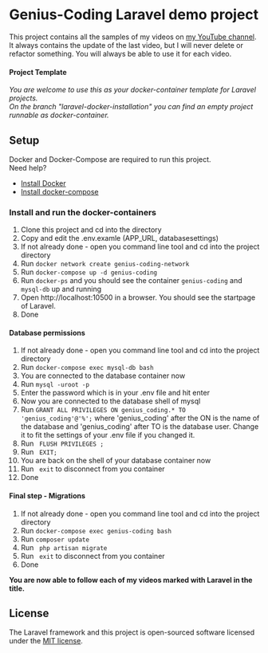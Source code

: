 # Genius-Coding Laravel demo project
This project contains all the samples of my videos on <a href="https://www.youtube.com/channel/UC4TcEW7UPQTS8uAGS611BOg" target="_blank">my YouTube channel</a>.<br/>
It always contains the update of the last video, but I will never delete or refactor something. You will always be able to use it for each video.

#### Project Template
<i>
You are welcome to use this as your docker-container template for Laravel projects. <br/>
On the branch "laravel-docker-installation" you can find an empty project runnable as docker-container. 
</i>

## Setup
Docker and Docker-Compose are required to run this project. <br/>
Need help? <br/>
<ul>
    <li><a href="https://docs.docker.com/get-docker/">Install Docker</a></li>
    <li><a href="https://docs.docker.com/compose/install/">Install docker-compose</a></li>
</ul>

### Install and run the docker-containers 
1. Clone this project and cd into the directory
2. Copy and edit the .env.examle (APP_URL, databasesettings)
3. If not already done - open you command line tool and cd into the project directory
4. Run ``` docker network create genius-coding-network ```
5. Run ``` docker-compose up -d genius-coding ``` 
6. Run ``` docker-ps ``` and you should see the container ```genius-coding``` and ```mysql-db``` up and running 
7. Open http://localhost:10500 in a browser. You should see the startpage of Laravel.
8. Done 

#### Database permissions
1. If not already done - open you command line tool and cd into the project directory
2. Run ``` docker-compose exec mysql-db bash ```
3. You are connected to the database container now
4. Run ``` mysql -uroot -p ```
5. Enter the password which is in your .env file and hit enter
6. Now you are connected to the database shell of mysql 
7. Run ``` GRANT ALL PRIVILEGES ON genius_coding.* TO 'genius_coding'@'%'; ``` where 'genius_coding' after the ON is the name of the database and 'genius_coding' after TO is the database user. Change it to fit the settings of your .env file if you changed it.
8. Run ``` FLUSH PRIVILEGES ;```
9. Run ``` EXIT;```
10. You are back on the shell of your database container now
11. Run ``` exit``` to disconnect from you container
12. Done

#### Final step - Migrations
1. If not already done - open you command line tool and cd into the project directory
2. Run ``` docker-compose exec genius-coding bash ```
3. Run ``` composer update ```
4. Run ``` php artisan migrate```
5. Run ``` exit``` to disconnect from you container
6. Done

<strong>You are now able to follow each of my videos marked with Laravel in the title. </strong> 

## License

The Laravel framework and this project is open-sourced software licensed under the [MIT license](https://opensource.org/licenses/MIT).
